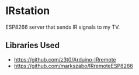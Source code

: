 # IRstation
ESP8266 server that sends IR signals to my TV.

## Libraries Used
* https://github.com/z3t0/Arduino-IRremote
* https://github.com/markszabo/IRremoteESP8266
